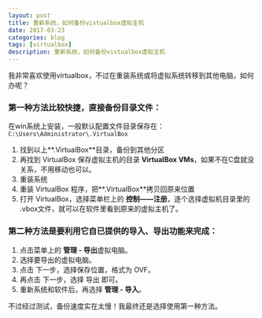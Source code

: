 ```yaml
---
layout: post
title: 重新系统，如何备份vistualbox虚拟主机
date: 2017-03-23
categories: blog
tags: [virtualbox]
description: 重新系统，如何备份vistualbox虚拟主机
---
```


我非常喜欢使用virtualbox，不过在重装系统或将虚拟系统转移到其他电脑，如何办呢？

### 第一种方法比较快捷，直接备份目录文件：

在win系统上安装，一般默认配置文件目录保存在：`C:\Users\Administrator\.VirtualBox`

1. 找到以上**.VirtualBox**目录，备份到其他分区
2. 再找到 VirtualBox 保存虚拟主机的目录 **VirtualBox VMs**，如果不在C盘就没关系，不用移动也可以。
3. 重装系统
4. 重装 VirtualBox 程序，把**.VirtualBox**拷贝回原来位置
5. 打开 VirtualBox，选择菜单栏上的 **控制——注册**，逐个选择虚拟机目录里的 .vbox文件，就可以在软件里看到原来的虚拟主机了。

### 第二种方法是要利用它自已提供的导入、导出功能来完成：

1. 点击菜单上的 **管理 - 导出**虚拟电脑。
2. 选择要导出的虚拟电脑。
3. 点击 下一步，选择保存位置，格式为 OVF。
4. 再点击 下一步，选择 导出 即可。
5. 重新系统和软件后，再选择 **管理 - 导入**。

不过经过测试，备份速度实在太慢！我最终还是选择使用第一种方法。

